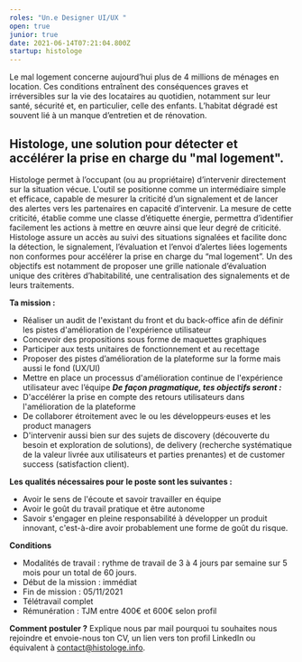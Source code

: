 ```yaml
---
roles: "Un.e Designer UI/UX "
open: true
junior: true
date: 2021-06-14T07:21:04.800Z
startup: histologe
---
```

Le mal logement concerne aujourd’hui plus de 4 millions de ménages en location. 
Ces conditions entraînent des conséquences graves et irréversibles sur la vie des locataires au quotidien, notamment sur leur santé, sécurité  et, en particulier, celle des enfants. L’habitat dégradé est souvent lié à un manque d’entretien et de rénovation.

## Histologe, une solution pour détecter et accélérer la prise en charge du "mal logement".

Histologe permet à l’occupant (ou au propriétaire) d’intervenir directement sur la situation vécue. L'outil se positionne comme un intermédiaire simple et efficace, capable de mesurer la criticité d’un signalement 
et de lancer des alertes vers les partenaires en capacité d’intervenir. La mesure de cette criticité, établie comme une classe d’étiquette énergie, permettra d’identifier facilement les actions à mettre en œuvre ainsi que leur degré de criticité. Histologe assure un accès au suivi des situations signalées et facilite donc la détection, le signalement, l’évaluation et l’envoi d’alertes liées logements non conformes pour accélérer la prise en charge du “mal logement”. Un des objectifs est notamment de proposer une grille nationale d’évaluation unique des critères d’habitabilité, une centralisation des signalements et de leurs traitements.

**Ta mission :**
* Réaliser un audit de l'existant du front et du back-office afin de définir les pistes d'amélioration de l'expérience utilisateur
* Concevoir des propositions sous forme de maquettes graphiques
* Participer aux tests unitaires de fonctionnement et au recettage
* Proposer des pistes d’amélioration de la plateforme sur la forme mais aussi le fond (UX/UI)
* Mettre en place un processus d'amélioration continue de l'expérience utilisateur avec l’équipe
***De façon pragmatique, tes objectifs seront :***
* D'accélérer la prise en compte des retours utilisateurs dans l'amélioration de la plateforme
* De collaborer étroitement avec le ou les développeurs·euses et les product managers
* D'intervenir aussi bien sur des sujets de discovery (découverte du besoin et exploration de solutions), de delivery (recherche systématique de la valeur livrée aux utilisateurs et parties prenantes) et de customer success (satisfaction client).

**Les qualités nécessaires pour le poste sont les suivantes :**
* Avoir le sens de l'écoute et savoir travailler en équipe
* Avoir le goût du travail pratique et être autonome 
* Savoir s'engager en pleine responsabilité à développer un produit innovant, c'est-à-dire avoir probablement une forme de goût du risque.


**Conditions**
* Modalités de travail : rythme de travail de 3 à 4 jours par semaine sur 5 mois pour un total de 60 jours.
* Début de la mission : immédiat
* Fin de mission : 05/11/2021
* Télétravail complet
* Rémunération : TJM entre 400€ et 600€ selon profil

**Comment postuler ?**
Explique nous par mail pourquoi tu souhaites nous rejoindre et envoie-nous ton CV, un lien vers ton profil LinkedIn ou équivalent à contact@histologe.info.